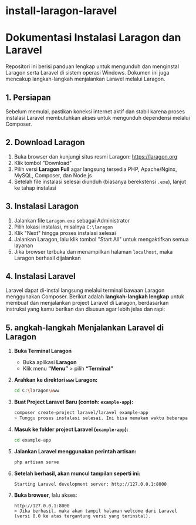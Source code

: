 # install-laragon-laravel

# Dokumentasi Instalasi Laragon dan Laravel

Repositori ini berisi panduan lengkap untuk mengunduh dan menginstal Laragon serta Laravel di sistem operasi Windows. Dokumen ini juga mencakup langkah-langkah menjalankan Laravel melalui Laragon.

## 1. Persiapan

Sebelum memulai, pastikan koneksi internet aktif dan stabil karena proses instalasi Laravel membutuhkan akses untuk mengunduh dependensi melalui Composer.

## 2. Download Laragon

1. Buka browser dan kunjungi situs resmi Laragon: https://laragon.org
2. Klik tombol "Download"
3. Pilih versi **Laragon Full** agar langsung tersedia PHP, Apache/Nginx, MySQL, Composer, dan Node.js
4. Setelah file instalasi selesai diunduh (biasanya berekstensi `.exe`), lanjut ke tahap instalasi

## 3. Instalasi Laragon

1. Jalankan file `Laragon.exe` sebagai Administrator
2. Pilih lokasi instalasi, misalnya `C:\laragon`
3. Klik "Next" hingga proses instalasi selesai
4. Jalankan Laragon, lalu klik tombol "Start All" untuk mengaktifkan semua layanan
5. Jika browser terbuka dan menampilkan halaman `localhost`, maka Laragon berhasil dijalankan

## 4. Instalasi Laravel

Laravel dapat di-instal langsung melalui terminal bawaan Laragon menggunakan Composer.
Berikut adalah **langkah-langkah lengkap** untuk membuat dan menjalankan project Laravel di Laragon, berdasarkan instruksi yang kamu berikan dan disusun agar lebih jelas dan rapi:

## 5. **angkah-langkah Menjalankan Laravel di Laragon**

1. **Buka Terminal Laragon**
   - Buka aplikasi **Laragon**
   - Klik menu **“Menu”** > pilih **“Terminal”**

2. **Arahkan ke direktori `www` Laragon:**
   ```bash
   cd C:\laragon\www

3. **Buat Project Laravel Baru (contoh: `example-app`):**
   ```bash
   composer create-project laravel/laravel example-app
   > Tunggu proses instalasi selesai. Ini bisa memakan waktu beberapa menit tergantung kecepatan internet.

4. **Masuk ke folder project Laravel (`example-app`):**
   ```bash
   cd example-app

5. **Jalankan Laravel menggunakan perintah artisan:**
   ```bash
   php artisan serve
   
6. **Setelah berhasil, akan muncul tampilan seperti ini:**
   ```
   Starting Laravel development server: http://127.0.0.1:8000

7. **Buka browser**, lalu akses:
   ```
   http://127.0.0.1:8000
   > Jika berhasil, maka akan tampil halaman welcome dari Laravel (versi 8.0 ke atas tergantung versi yang terinstal).
